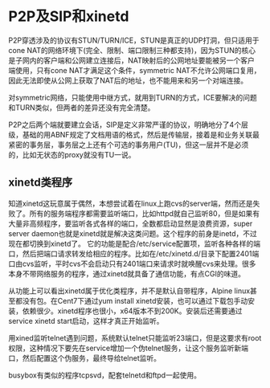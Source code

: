 P2P及SIP和xinetd
====
P2P穿透涉及的协议有STUN/TURN/ICE，STUN是真正的UDP打洞，但只适用于cone NAT的网络环境下(完全、限制、端口限制三种都支持)，因为STUN的核心是子网内的客户端和公网建立连接后，NAT映射后的公网地址要能被另一个客户端使用，只有cone NAT才满足这个条件，symmetric NAT不允许公网端口复用，因此无法即使从公网上获取了NAT后的地址，也不能用来和另一个对端连接。

对symmetric网络，只能使用中继方式，就用到TURN的方式，ICE要解决的问题和TURN类似，但两者的差异还没有完全清楚。

P2P之后两个端就要建立会话，SIP是定义非常严谨的协议，明确地分了4个层级，基础的用ABNF规定了文档用语的格式，然后是传输层，接着是和业务关联最紧密的事务层，事务层之上还有个可选的事务用户(TU)，但这一层并不是必须的，比如无状态的proxy就没有TU一说。

xinetd类程序
--
知道xinetd这玩意属于偶然，本想尝试着在linux上跑cvs的server端，然而还是失败了。所有的服务端程序都需要监听端口，比如httpd就自己监听80，但是如果有大量非高频程序，要监听各式各样的端口，全数都启动显然是浪费资源，super server daemon也就是xinetd就是解决这类问题。这个程序的前身是inetd，不过现在都切换到xinetd了。
它的功能是配合/etc/service配置项，监听各种各样的端口，然后把端口请求转发给相应的程序。比如在/etc/xinetd.d/目录下配置2401端口由cvs监听，平时cvs不会启动只有2401端口来请求时就唤醒cvs来处理。很多本身不带网络服务的程序，通过xinetd就具备了通信功能，有点CGI的味道。

从功能上可以看出xinetd属于优化类程序，并不是默认自带程序，Alpine linux甚至都没有包。在Cent7下通过yum install xinetd安装，也可以通过下载包手动安装，依赖很少。xinetd程序也很小，x64版本不到200K。安装后还需要通过service xinetd start启动，这样才真正开始监听。

用xined监听telnet遇到问题，系统默认telnet只能监听23端口，但是这要求有root权限，这种情况下要先在service增加一个伪telnet服务，让这个服务监听新端口，然后配置这个伪服务，最终导给telnet监听。

busybox有类似的程序tcpsvd，配套telnetd和ftpd一起使用。